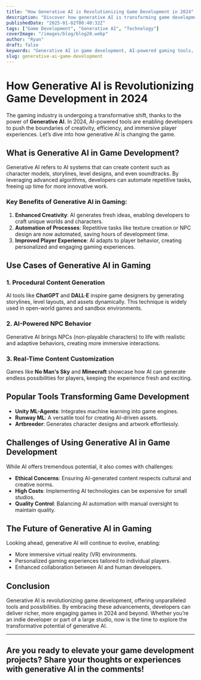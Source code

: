 ```yaml
---
title: "How Generative AI is Revolutionizing Game Development in 2024"
description: "Discover how generative AI is transforming game development by enhancing creativity, automating processes, and improving player experiences in 2024. Learn about the latest advancements in AI-powered tools and techniques."
publishedDate: "2025-01-02T00:40:32Z"
tags: ["Game Development", "Generative AI", "Technology"]
coverImage: "/images/blog/blog20.webp"
author: "Ryan"
draft: false
keywords: "Generative AI in game development, AI-powered gaming tools, AI in gaming industry, AI creativity in games, game development 2024, AI-enhanced games, generative AI trends, AI automation in gaming, gaming innovations 2024, AI tools for developers"
slug: generative-ai-game-development
---
```


# How Generative AI is Revolutionizing Game Development in 2024

The gaming industry is undergoing a transformative shift, thanks to the power of **Generative AI**. In 2024, AI-powered tools are enabling developers to push the boundaries of creativity, efficiency, and immersive player experiences. Let’s dive into how generative AI is changing the game.

## What is Generative AI in Game Development?

Generative AI refers to AI systems that can create content such as character models, storylines, level designs, and even soundtracks. By leveraging advanced algorithms, developers can automate repetitive tasks, freeing up time for more innovative work.

### Key Benefits of Generative AI in Gaming:

1. **Enhanced Creativity**: AI generates fresh ideas, enabling developers to craft unique worlds and characters.
2. **Automation of Processes**: Repetitive tasks like texture creation or NPC design are now automated, saving hours of development time.
3. **Improved Player Experience**: AI adapts to player behavior, creating personalized and engaging gaming experiences.

## Use Cases of Generative AI in Gaming

### 1. Procedural Content Generation

AI tools like **ChatGPT** and **DALL·E** inspire game designers by generating storylines, level layouts, and assets dynamically. This technique is widely used in open-world games and sandbox environments.

### 2. AI-Powered NPC Behavior

Generative AI brings NPCs (non-playable characters) to life with realistic and adaptive behaviors, creating more immersive interactions.

### 3. Real-Time Content Customization

Games like **No Man's Sky** and **Minecraft** showcase how AI can generate endless possibilities for players, keeping the experience fresh and exciting.

## Popular Tools Transforming Game Development

- **Unity ML-Agents**: Integrates machine learning into game engines.
- **Runway ML**: A versatile tool for creating AI-driven assets.
- **Artbreeder**: Generates character designs and artwork effortlessly.

## Challenges of Using Generative AI in Game Development

While AI offers tremendous potential, it also comes with challenges:

- **Ethical Concerns**: Ensuring AI-generated content respects cultural and creative norms.
- **High Costs**: Implementing AI technologies can be expensive for small studios.
- **Quality Control**: Balancing AI automation with manual oversight to maintain quality.

## The Future of Generative AI in Gaming

Looking ahead, generative AI will continue to evolve, enabling:

- More immersive virtual reality (VR) environments.
- Personalized gaming experiences tailored to individual players.
- Enhanced collaboration between AI and human developers.

## Conclusion

Generative AI is revolutionizing game development, offering unparalleled tools and possibilities. By embracing these advancements, developers can deliver richer, more engaging games in 2024 and beyond. Whether you’re an indie developer or part of a large studio, now is the time to explore the transformative potential of generative AI.

---

## Are you ready to elevate your game development projects? Share your thoughts or experiences with generative AI in the comments!
